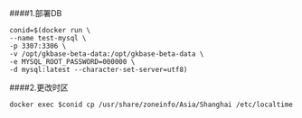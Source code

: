 ####1.部署DB
```shell
conid=$(docker run \
--name test-mysql \
-p 3307:3306 \
-v /opt/gkbase-beta-data:/opt/gkbase-beta-data \
-e MYSQL_ROOT_PASSWORD=000000 \
-d mysql:latest --character-set-server=utf8)
```
####2.更改时区
```shell
docker exec $conid cp /usr/share/zoneinfo/Asia/Shanghai /etc/localtime
```
